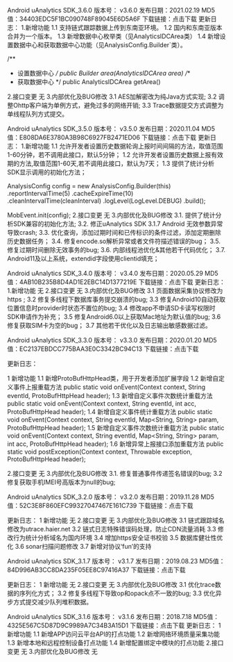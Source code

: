 Android uAnalytics SDK_3.6.0
版本号： v3.6.0
发布日期：2021.02.19
MD5值：34403EDC5F1BC090748F89045E6D5A6F
下载链接：点击下载
更新日志：
1.新增功能
1.1 支持链式跟踪数据上传到东南亚环境。
1.2 国内和东南亚版本合并为一个版本。
1.3 新增数据中心枚举类（见AnalyticsIDCArea类）
1.4 新增设置数据中心和获取数据中心功能（见AnalysisConfig.Builder`类）。

   /**
* 设置数据中心
*/
   public Builder area(AnalyticsIDCArea area)
   /**
* 获取数据中心
*/
   public AnalyticsIDCArea getArea()

2.接口变更
无
3.内部优化及BUG修改
3.1 AES加解密改为纯Java方式实现;
3.2 调整Ohttp客户端为单例方式，避免过多的网络开销;
3.3 Trace数据提交方式调整为单线程队列方式提交。

Android uAnalytics SDK_3.5.0
版本号： v3.5.0
发布日期：2020.11.04
MD5值：E808DA6E3780A3B98C6927FB2471ED06
下载链接：点击下载
更新日志：
1.新增功能
1.1 允许开发者设置历史数据轮询上报时间间隔的方法，取值范围1-60分钟，若不调用此接口，默认5分钟；
1.2 允许开发者设置历史数据上报有效期的方法,取值范围1-60天,若不调用此接口，默认为7天；
1.3 提供了统计分析SDK显示调用的初始化方法；

AnalysisConfig config = new AnalysisConfig.Builder(this)
 .reportIntervalTime(5)
 .cacheExpireTime(10)
 .cleanIntervalTime(cleanInterval)
 .logLevel(LogLevel.DEBUG)
 .build();

 MobEvent.init(config);
2.接口变更
无
3.内部优化及BUG修改
3.1. 提供了统计分析SDK兼容的初始化方法;
3.2. 修正uAnalytics SDK 3.1.7 Android 无效参数异常导致crash;
3.3. 优化查询，添加过期时间和已传标识的条件过滤，添加定期删除历史数据任务；
3.4. 修复encode.so解析异常或者文件符描述错误的bug；
3.5. 修复过期时间删除无效事务的bug;
3.6. 内部线程池优化&其他若干代码优化；
3.7. Android11及以上系统，extendid字段使用clientid填充；

Android uAnalytics SDK_3.4.0
版本号： v3.4.0
发布日期：2020.05.29
MD5值：4AB10B235B8D4AD1E2EBC14D1377219E
下载链接：点击下载
更新日志：
1.新增功能
无
2.接口变更
无
3.内部优化及BUG修改
3.1 页面数据采集协议修改为https ;
3.2 修复多线程下数据库事务提交崩溃的bug;
3.3 修复Android10自动获取位置信息时provider时状态不置位的bug;
3.4 修改app不申请SD卡读写权限时SDK申请作为补充；
3.5 修复Android6.0以上获取Mac地址为默认值的bug;
3.6 修复获取SIM卡为空的bug；
3.7 其他若干优化以及日志输出敏感数据过滤。

Android uAnalytics SDK_3.3.0
版本号： v3.3.0
发布日期：2020.01.20
MD5值：EC2137EBDCC775BAA3E0C3342BC94C13
下载链接：点击下载

更新日志：

1 新增功能
1.1 新增ProtoBufHttpHead类，用于开发者添加扩展字段
1.2 新增自定义事件上报重载方法
public static void onEvent(Context context, String eventId, ProtoBufHttpHead header);
1.3 新增自定义事件次数统计重载方法
public static void onEvent(Context context, String eventId, int acc, ProtoBufHttpHead header);
1.4 新增自定义事件统计重载方法
public static void onEvent(Context context, String eventId, Map<String, String> param, ProtoBufHttpHead header);
1.5 新增自定义事件次数统计重载方法 public static void onEvent(Context context, String eventId, Map<String, String> param, int acc, ProtoBufHttpHead header);
1.6 新增异常上报接口添加重载方法
public static void postException(Context context, Throwable exception, ProtoBufHttpHead header);

2.接口变更
无
3.内部优化及BUG修改
3.1. 修复普通事件传递签名错误的bug;
3.2 修复获取手机IMEI号高版本为null的bug;

Android uAnalytics SDK_3.2.0
版本号： v3.2.0
发布日期：2019.11.28
MD5值：52C3E8F860EFC99327047467E161C739
下载链接：点击下载

更新日志：
1 新增功能
无
2.接口变更
无
3.内部优化及BUG修改
3.1 链式跟踪域名修改为utrace.haier.net
3.2 链式日志特殊错误码处理，防止CDN流量消耗
3.3 修改行为统计分析域名为国内环境
3.4 增加https安全证书校验
3.5 数据库健壮性优化
3.6 sonar扫描问题修改
3.7 新增对协议‘fun’的支持

Android uAnalytics SDK_3.1.7
版本号： v3.1.7
发布日期：2019.08.23
MD5值：84D996AB3CC8DA235F05EE8C97416A37
下载链接：点击下载

更新日志：
1 新增功能
无
2.接口变更
无
3.内部优化及BUG修改
3.1 优化trace数据的序列化方式；
3.2 修复多线程下导致op和opack点不一致的bug;
3.3 优化异步方式提交减少队列堆积数据。

Android uAnalytics SDK_3.1.6
版本号： v3.1.6
发布日期：2018.7.18
MD5值：4325E567C5D87D9C9989A7C34B3A15D1
下载链接：点击下载
更新日志：
1 新增功能
1.1 新增APP访问云平台API的打点功能
1.2 新增网络环境质量采集功能
1.3 新增本地和远程控制设备打点功能
1.4 新增配置绑定中模块的打点功能
2.接口变更
无
3.内部优化及BUG修改
无